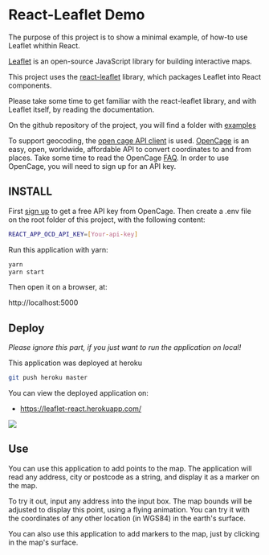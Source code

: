 # React-Leaflet Demo

The purpose of this project is to show a minimal example, of how-to use Leaflet whithin React.

[Leaflet](https://leafletjs.com/) is an open-source JavaScript library for building interactive maps.

This project uses the [react-leaflet](https://www.npmjs.com/package/react-leaflet) library, which packages Leaflet into React components.

Please take some time to get familiar with the react-leaflet library, and with Leaflet itself, by reading the documentation.

On the github repository of the project, you will find a folder with [examples](https://github.com/PaulLeCam/react-leaflet/tree/c13eeadddd06902c34988493ec1d84616a27d486/example)

To support geocoding, the [open cage API client](https://www.npmjs.com/package/opencage-api-client) is used. [OpenCage](https://opencagedata.com/) is an easy, open, worldwide, affordable API to convert coordinates to and from places. Take some time to read the OpenCage [FAQ](https://opencagedata.com/faq). In order to use OpenCage, you will need to sign up for an API key.

## INSTALL

First [sign up](https://opencagedata.com/users/sign_up) to get a free API key from OpenCage.
Then create a .env file on the root folder of this project, with the following content:

``` bash
REACT_APP_OCD_API_KEY=[Your-api-key]
```

Run this application with yarn:

``` bash
yarn
yarn start
```

Then open it on a browser, at: 

http://localhost:5000

## Deploy

*Please ignore this part, if you just want to run the application on local!*

This application was deployed at heroku

``` bash
git push heroku master
```

You can view the deployed application on:

- https://leaflet-react.herokuapp.com/

![](Mariglianella.png)

## Use

You can use this application to add points to the map. The application will read any address, city or postcode as a string, and display it as a marker on the map. 

To try it out, input any address into the input box. The map bounds will be adjusted to display this point, using a flying animation. You can try it with the coordinates of any other location (in WGS84) in the earth's surface.

You can also use this application to add markers to the map, just by clicking in the map's surface.